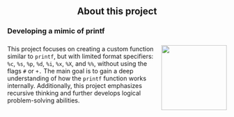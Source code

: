 <h2 align="center">About this project</h2>

###

<h3 align="left">Developing a mimic of printf</h3>

###

<img align="right" height="150" src="https://media.giphy.com/media/aQwvKKi4Lv3t63nZl9/giphy.gif?cid=790b7611eyptck7j1xmf3rz338p5tjs6vzqzy7w38kxdfka2&ep=v1_gifs_search&rid=giphy.gif&ct=g"  />

###

This project focuses on creating a custom function similar to `printf`, but with limited format specifiers: `%c`, `%s`, `%p`, `%d`, `%i`, `%x`, `%X`, and `%%`, without using the flags `#` or `+.` The main goal is to gain a deep understanding of how the `printf` function works internally. Additionally, this project emphasizes recursive thinking and further develops logical problem-solving abilities.

###
